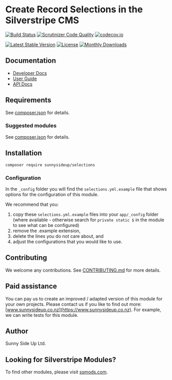 # Create Record Selections in the Silverstripe CMS

[![Build Status](https://travis-ci.org/sunnysideup/silverstripe-selections.svg?branch=master)](https://travis-ci.org/sunnysideup/silverstripe-selections)
[![Scrutinizer Code Quality](https://scrutinizer-ci.com/g/sunnysideup/silverstripe-selections/badges/quality-score.png?b=master)](https://scrutinizer-ci.com/g/sunnysideup/silverstripe-selections/?branch=master)
[![codecov.io](https://codecov.io/github/sunnysideup/silverstripe-selections/coverage.svg?branch=master)](https://codecov.io/github/sunnysideup/silverstripe-selections?branch=master)

[![Latest Stable Version](https://poser.pugx.org/sunnysideup/selections/version)](https://packagist.org/packages/sunnysideup/selections)
[![License](https://poser.pugx.org/sunnysideup/selections/license)](https://packagist.org/packages/sunnysideup/selections)
[![Monthly Downloads](https://poser.pugx.org/sunnysideup/selections/d/monthly)](https://packagist.org/packages/sunnysideup/selections)

## Documentation

-   [Developer Docs](docs/en/INDEX.md)
-   [User Guide](docs/en/userguide.md)
-   [API Docs](http://docs.ssmods.com/sunnysideup/selections/classes.xhtml)

## Requirements

See [composer.json](composer.json) for details.

### Suggested modules

See [composer.json](composer.json) for details.

## Installation

```shell
composer require sunnysideup/selections
```

### Configuration

In the `_config` folder you will find the `selections.yml.example`
file that shows options for the configuration of this module.

We recommend that you:

1. copy these `selections.yml.example` files into your
   `app/_config` folder (where available - otherwise search for `private static $` in the module to see what can be configured)
2. remove the .example extension,
3. delete the lines you do not care about, and
4. adjust the configurations that you would like to use.

## Contributing

We welcome any contributions.
See [CONTRIBUTING.md](CONTRIBUTING.md) for more details.

## Paid assistance

You can pay us to create an improved / adapted version of this module for your own projects.
Please contact us if you like to find out more: [www.sunnysideup.co.nz](https://www.sunnysideup.co.nz).
For example, we can write tests for this module.

## Author

Sunny Side Up Ltd.

## Looking for Silverstripe Modules?

To find other modules, please visit [ssmods.com](https://ssmods.com/).
